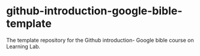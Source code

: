 # github-introduction-google-bible-template
The template repository for the Github introduction- Google bible course on Learning Lab.
